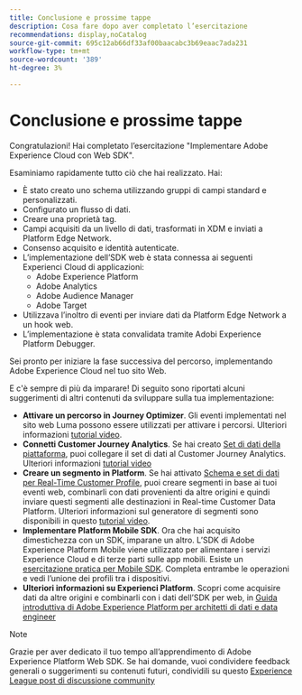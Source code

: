 ```yaml
---
title: Conclusione e prossime tappe
description: Cosa fare dopo aver completato l’esercitazione
recommendations: display,noCatalog
source-git-commit: 695c12ab66df33af00baacabc3b69eaac7ada231
workflow-type: tm+mt
source-wordcount: '389'
ht-degree: 3%

---
```


# Conclusione e prossime tappe

Congratulazioni! Hai completato l’esercitazione &quot;Implementare Adobe Experience Cloud con Web SDK&quot;.

Esaminiamo rapidamente tutto ciò che hai realizzato. Hai:

* È stato creato uno schema utilizzando gruppi di campi standard e personalizzati.
* Configurato un flusso di dati.
* Creare una proprietà tag.
* Campi acquisiti da un livello di dati, trasformati in XDM e inviati a Platform Edge Network.
* Consenso acquisito e identità autenticate.
* L’implementazione dell’SDK web è stata connessa ai seguenti Experienci Cloud di applicazioni:
   * Adobe Experience Platform
   * Adobe Analytics
   * Adobe Audience Manager
   * Adobe Target
* Utilizzava l’inoltro di eventi per inviare dati da Platform Edge Network a un hook web.
* L’implementazione è stata convalidata tramite Adobi Experience Platform Debugger.

Sei pronto per iniziare la fase successiva del percorso, implementando Adobe Experience Cloud nel tuo sito Web.

E c&#39;è sempre di più da imparare! Di seguito sono riportati alcuni suggerimenti di altri contenuti da sviluppare sulla tua implementazione:


* **Attivare un percorso in Journey Optimizer**. Gli eventi implementati nel sito web Luma possono essere utilizzati per attivare i percorsi. Ulteriori informazioni [tutorial video](https://experienceleague.adobe.com/docs/journey-optimizer-learn/tutorials/create-journeys/use-case-transactional-journey.html?lang=it).
* **Connetti Customer Journey Analytics**. Se hai creato [Set di dati della piattaforma](setup-experience-platform.md), puoi collegare il set di dati al Customer Journey Analytics. Ulteriori informazioni [tutorial video](https://experienceleague.adobe.com/docs/customer-journey-analytics-learn/tutorials/connecting-customer-journey-analytics-to-data-sources-in-platform.html)
* **Creare un segmento in Platform**. Se hai attivato [Schema e set di dati per Real-Time Customer Profile](setup-experience-platform.md), puoi creare segmenti in base ai tuoi eventi web, combinarli con dati provenienti da altre origini e quindi inviare questi segmenti alle destinazioni in Real-time Customer Data Platform. Ulteriori informazioni sul generatore di segmenti sono disponibili in questo [tutorial video](https://experienceleague.adobe.com/docs/platform-learn/tutorials/segments/create-segments.html).
* **Implementare Platform Mobile SDK**. Ora che hai acquisito dimestichezza con un SDK, imparane un altro. L’SDK di Adobe Experience Platform Mobile viene utilizzato per alimentare i servizi Experience Cloud e di terze parti sulle app mobili. Esiste un [esercitazione pratica per Mobile SDK](https://experienceleague.adobe.com/docs/platform-learn/implement-mobile-sdk/overview.html?lang=it). Completa entrambe le operazioni e vedi l’unione dei profili tra i dispositivi.
* **Ulteriori informazioni su Experienci Platform**. Scopri come acquisire dati da altre origini e combinarli con i dati dell’SDK per web, in [Guida introduttiva di Adobe Experience Platform per architetti di dati e data engineer](https://experienceleague.adobe.com/docs/platform-learn/getting-started-for-data-architects-and-data-engineers/overview.html?lang=it)


>[!NOTE]
>
>Grazie per aver dedicato il tuo tempo all’apprendimento di Adobe Experience Platform Web SDK. Se hai domande, vuoi condividere feedback generali o suggerimenti su contenuti futuri, condividili su questo [Experience League post di discussione community](https://experienceleaguecommunities.adobe.com/t5/adobe-experience-platform-launch/tutorial-discussion-implement-adobe-experience-cloud-with-web/td-p/444996)
